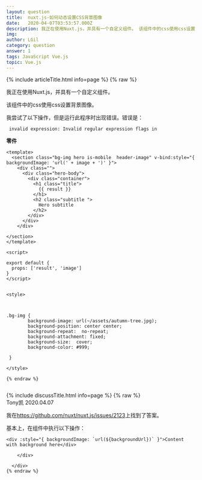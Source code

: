 ```yaml
---
layout: question
title:  nuxt.js-如何动态设置CSS背景图像
date:   2020-04-07T03:53:57.000Z
description: 我正在使用Nuxt.js，并具有一个自定义组件。 该组件中的css使用css设置背景图像。我尝试了以下操作，但是运行此程序时出现错误。错误是：...
img: 
author: LGil
category: question
answer: 1
tags: JavaScript Vue.js
topic: Vue.js
---
```

<div class="article-root">
  <div class="article">
    {% include articleTitle.html info=page %}
    {% raw %}
    <div class="article-content"><p><font style="vertical-align: inherit;"><font style="vertical-align: inherit;">我正在使用Nuxt.js，并具有一个自定义组件。 </font></font></p>

<p><font style="vertical-align: inherit;"><font style="vertical-align: inherit;">该组件中的css使用css设置背景图像。</font></font></p>

<p><font style="vertical-align: inherit;"><font style="vertical-align: inherit;">我尝试了以下操作，但是运行此程序时出现错误。</font><font style="vertical-align: inherit;">错误是：</font></font></p>

<pre><code> invalid expression: Invalid regular expression flags in
</code></pre>

<p><strong><font style="vertical-align: inherit;"><font style="vertical-align: inherit;">零件</font></font></strong></p>

<pre><code>&lt;template&gt;<font></font>
  &lt;section class="bg-img hero is-mobile  header-image" v-bind:style="{ backgroundImage: 'url(' + image + ')' }"&gt;<font></font>
    &lt;div class=""&gt;<font></font>
      &lt;div class="hero-body"&gt;<font></font>
        &lt;div class="container"&gt;<font></font>
          &lt;h1 class="title"&gt;<font></font>
            {{ result }}<font></font>
          &lt;/h1&gt;<font></font>
          &lt;h2 class="subtitle "&gt;<font></font>
            Hero subtitle<font></font>
          &lt;/h2&gt;<font></font>
        &lt;/div&gt;<font></font>
      &lt;/div&gt;<font></font>
    &lt;/div&gt;<font></font>
<font></font>
&lt;/section&gt;<font></font>
&lt;/template&gt;<font></font>
<font></font>
&lt;script&gt;<font></font>
<font></font>
export default {<font></font>
  props: ['result', 'image']<font></font>
}<font></font>
&lt;/script&gt;<font></font>
<font></font>
<font></font>
&lt;style&gt;<font></font>
<font></font>
<font></font>
<font></font>
.bg-img {<font></font>
        background-image: url(~/assets/autumn-tree.jpg);<font></font>
        background-position: center center;<font></font>
        background-repeat:  no-repeat;<font></font>
        background-attachment: fixed;<font></font>
        background-size:  cover;<font></font>
        background-color: #999;<font></font>
<font></font>
 }<font></font>
<font></font>
&lt;/style&gt;<font></font>
</code></pre></div>
    {% endraw %}
  </div>
  <p style="height: 0;width:0;overflow: hidden;"> 第4134篇《nuxt.js-如何动态设置CSS背景图像》来自Winter(https://github.com/aiyld/aiyld.github.io)的站点</p>
  <div class="discuss-wrapper">
    {% include discussTitle.html info=page %}
    {% raw %}
    <div class="discuss-item">
        <div class="discuss-parent">
          <div class="discuss-meta">
            <span class="discuss-user">Tony凯</span>
            <span class="discuss-time">2020.04.07</span>
          </div>
          <div class="discuss-comment"><p><font style="vertical-align: inherit;"><font style="vertical-align: inherit;">我在</font></font><a href="https://github.com/nuxt/nuxt.js/issues/2123" rel="nofollow noreferrer"><font style="vertical-align: inherit;"><font style="vertical-align: inherit;">https://github.com/nuxt/nuxt.js/issues/2123</font></font></a><font style="vertical-align: inherit;"><font style="vertical-align: inherit;">上找到了答案</font><font style="vertical-align: inherit;">。</font></font></p>

<p><font style="vertical-align: inherit;"><font style="vertical-align: inherit;">基本上，在组件中执行以下操作：</font></font></p>

<pre><code>&lt;div :style="{ backgroundImage: `url(${backgroundUrl})` }"&gt;Content with background here&lt;/div&gt;
</code></pre></div>
        </div>
        
      </div>
    {% endraw %}
  </div>
<div>
